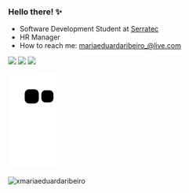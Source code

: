 ### Hello there! ✨ 

- Software Development Student at [Serratec](https://github.com/Serratec)  
- HR Manager 
- How to reach me: mariaeduardaribeiro_@live.com


<div> 
   <a href="https://www.instagram.com/xmariaribeiro/" target="_blank"><img src="https://img.shields.io/badge/-Instagram-%23E4405F?style=for-the-badge&logo=instagram&logoColor=white" target="_blank"></a>
 <a href="discordapp.com/users/430875300235182083" target="_blank"><img src="https://img.shields.io/badge/Discord-7289DA?style=for-the-badge&logo=discord&logoColor=white" target="_blank"></a> 
   <a href="https://www.linkedin.com/in/xmariaeduardaribeiro/" target="_blank"><img src="https://img.shields.io/badge/-LinkedIn-%230077B5?style=for-the-badge&logo=linkedin&logoColor=white" target="_blank"></a> 
   
![Snake animation](https://github.com/rafaballerini/rafaballerini/blob/output/github-contribution-grid-snake.svg)
 
</div>

<p> <img align="center" src="https://github-readme-stats.vercel.app/api?username=xmariaeduardaribeiro&show_icons=true&locale=en" alt="xmariaeduardaribeiro" /></p>

          
  

